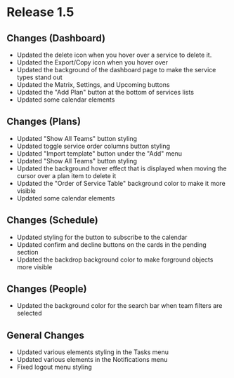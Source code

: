 # Release 1.5

## Changes (Dashboard)
- Updated the delete icon when you hover over a service to delete it.
- Updated the Export/Copy icon when you hover over
- Updated the background of the dashboard page to make the service types stand out
- Updated the Matrix, Settings, and Upcoming buttons 
- Updated the "Add Plan" button at the bottom of services lists
- Updated some calendar elements

## Changes (Plans)
- Updated "Show All Teams" button styling
- Updated toggle service order columns button styling
- Updated "Import template" button under the "Add" menu
- Updated "Show All Teams" button styling
- Updated the background hover effect that is displayed when moving the cursor over a plan item to delete it
- Updated the "Order of Service Table" background color to make it more visible
- Updated some calendar elements

## Changes (Schedule)
- Updated styling for the button to subscribe to the calendar
- Updated confirm and decline buttons on the cards in the pending section
- Updated the backdrop background color to make forground objects more visible 

## Changes (People)
- Updated the background color for the search bar when team filters are selected

## General Changes 
- Updated various elements styling in the Tasks menu
- Updated various elements in the Notifications menu
- Fixed logout menu styling
